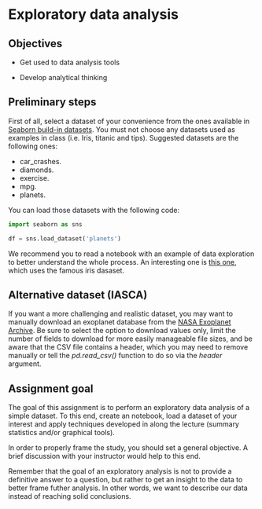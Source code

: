 # Exploratory data analysis

## Objectives

* Get used to data analysis tools

* Develop analytical thinking

## Preliminary steps

First of all, select a dataset of your convenience from the ones available in [Seaborn build-in datasets](https://github.com/mwaskom/seaborn-data). You must not choose any datasets used as examples in class (i.e. Iris, titanic and tips). Suggested datasets are the following ones:

* car_crashes.
* diamonds.
* exercise. 
* mpg.
* planets.

You can load those datasets with the following code:

```Python
import seaborn as sns

df = sns.load_dataset('planets')
```

We recommend you to read a notebook with an example of data exploration to better understand the whole process. An interesting one is [this one](https://www.geeksforgeeks.org/exploratory-data-analysis-on-iris-dataset/), which uses the famous iris dasaset.

## Alternative dataset (IASCA)
If you want a more challenging and realistic dataset, you may want to manually download an exoplanet database from the [NASA Exoplanet Archive](https://exoplanetarchive.ipac.caltech.edu/index.html). Be sure to select the option to download values only, limit the number of fields to download for more easily manageable file sizes, and be aware that the CSV file contains a header, which you may need to remove manually or tell the *pd.read_csv()* function to do so via the *header* argument.

## Assignment goal

The goal of this assignment is to perform an exploratory data analysis of a simple dataset. To this end, create an notebook, load a dataset of your interest and apply techniques developed in along the lecture (summary statistics and/or graphical tools).

In order to properly frame the study, you should set a general objective. A brief discussion with your instructor would help to this end.

Remember that the goal of an exploratory analysis is not to provide a definitive answer to a question, but rather to get an insight to the data to better frame futher analysis. In other words, we want to describe our data instead of reaching solid conclusions.
